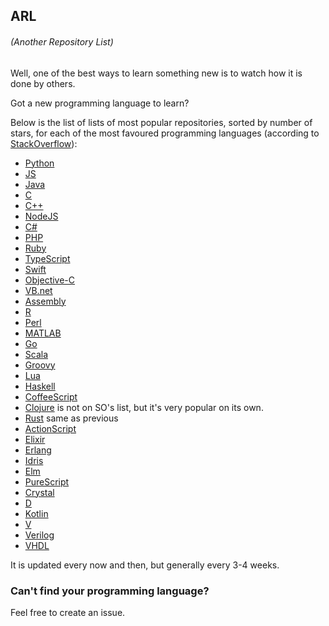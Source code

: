 ## ARL 
###### *(Another Repository List)*
Well, one of the best ways to learn something new is to watch how it is done by others.

Got a new programming language to learn?

Below is the list of lists of most popular repositories, sorted by number of stars, for each of the most favoured programming languages
(according to [StackOverflow](https://insights.stackoverflow.com/survey/2017)):
 * [Python](https://github.com/kaxap/arl/blob/master/README-Python.md)
 * [JS](https://github.com/kaxap/arl/blob/master/README-JS.md)
 * [Java](https://github.com/kaxap/arl/blob/master/README-Java.md)
 * [C](https://github.com/kaxap/arl/blob/master/README-C.md)
 * [C++](https://github.com/kaxap/arl/blob/master/README-CPP.md)
 * [NodeJS](https://github.com/kaxap/arl/blob/master/README-Node.md)
 * [C#](https://github.com/kaxap/arl/blob/master/README-CSharp.md)
 * [PHP](https://github.com/kaxap/arl/blob/master/README-PHP.md)
 * [Ruby](https://github.com/kaxap/arl/blob/master/README-Ruby.md)
 * [TypeScript](https://github.com/kaxap/arl/blob/master/README-TypeScript.md)
 * [Swift](https://github.com/kaxap/arl/blob/master/README-Swift.md)
 * [Objective-C](https://github.com/kaxap/arl/blob/master/README-ObjectiveC.md)
 * [VB.net](https://github.com/kaxap/arl/blob/master/README-VB.net.md)
 * [Assembly](https://github.com/kaxap/arl/blob/master/README-Assembly.md)
 * [R](https://github.com/kaxap/arl/blob/master/README-R.md)
 * [Perl](https://github.com/kaxap/arl/blob/master/README-Perl.md)
 * [MATLAB](https://github.com/kaxap/arl/blob/master/README-MATLAB.md)
 * [Go](https://github.com/kaxap/arl/blob/master/README-Go.md)
 * [Scala](https://github.com/kaxap/arl/blob/master/README-Scala.md)
 * [Groovy](https://github.com/kaxap/arl/blob/master/README-Groovy.md)
 * [Lua](https://github.com/kaxap/arl/blob/master/README-Lua.md)
 * [Haskell](https://github.com/kaxap/arl/blob/master/README-Haskell.md)
 * [CoffeeScript](https://github.com/kaxap/arl/blob/master/README-CoffeeScript.md)
 * [Clojure](https://github.com/kaxap/arl/blob/master/README-Clojure.md) is not on SO's list, but it's very popular on its own.
 * [Rust](https://github.com/kaxap/arl/blob/master/README-Rust.md) same as previous
 * [ActionScript](https://github.com/kaxap/arl/blob/master/README-ActionScript.md) 
 * [Elixir](https://github.com/kaxap/arl/blob/master/README-Elixir.md) 
 * [Erlang](https://github.com/kaxap/arl/blob/master/README-Erlang.md) 
 * [Idris](https://github.com/kaxap/arl/blob/master/README-Idris.md) 
 * [Elm](https://github.com/kaxap/arl/blob/master/README-Elm.md) 
 * [PureScript](https://github.com/kaxap/arl/blob/master/README-PureScript.md) 
 * [Crystal](https://github.com/kaxap/arl/blob/master/README-Crystal.md) 
 * [D](https://github.com/kaxap/arl/blob/master/README-D.md) 
 * [Kotlin](https://github.com/kaxap/arl/blob/master/README-Kotlin.md) 
 * [V](https://github.com/kaxap/arl/blob/master/README-V.md) 
 * [Verilog](https://github.com/kaxap/arl/blob/master/README-Verilog.md) 
 * [VHDL](https://github.com/kaxap/arl/blob/master/README-VHDL.md) 

It is updated every now and then, but generally every 3-4 weeks.

### Can't find your programming language?
Feel free to create an issue.
